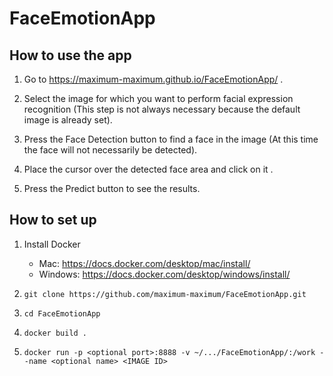 # FaceEmotionApp

## How to use the app

1. Go to https://maximum-maximum.github.io/FaceEmotionApp/ .

2. Select the image for which you want to perform facial expression recognition (This step is not always necessary because the default image is already set).

3. Press the Face Detection button to find a face in the image (At this time the face will not necessarily be detected).

4. Place the cursor over the detected face area and click on it .

5. Press the Predict button to see the results.

## How to set up

1. Install Docker

   - Mac: https://docs.docker.com/desktop/mac/install/
   - Windows: https://docs.docker.com/desktop/windows/install/

2. `git clone https://github.com/maximum-maximum/FaceEmotionApp.git`

3. `cd FaceEmotionApp`

4. `docker build .`

5. `docker run -p <optional port>:8888 -v ~/.../FaceEmotionApp/:/work --name <optional name> <IMAGE ID>`
